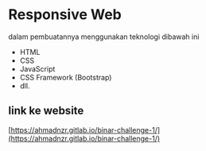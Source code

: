 # Responsive Web

dalam pembuatannya menggunakan teknologi dibawah ini

* HTML
* CSS
* JavaScript
* CSS Framework (Bootstrap)
* dll.

## link ke website

[https://ahmadnzr.gitlab.io/binar-challenge-1/](https://ahmadnzr.gitlab.io/binar-challenge-1/)
